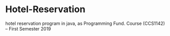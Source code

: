 # Hotel-Reservation
hotel reservation program in java, as Programming Fund. Course (CCS1142) – First Semester 2019
